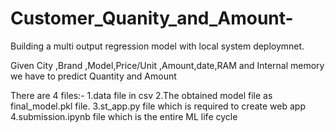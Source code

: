 # Customer_Quanity_and_Amount-
Building a multi output regression model with local system deploymnet.

Given City ,Brand ,Model,Price/Unit ,Amount,date,RAM and Internal memory 
we have to predict Quantity and Amount

There are 4 files:-
1.data file in csv
2.The obtained model file as final_model.pkl file.
3.st_app.py file which is required to create web app
4.submission.ipynb file which is the entire ML life cycle
